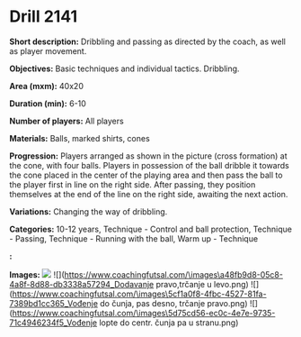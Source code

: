 # Drill 2141

**Short description:**
Dribbling and passing as directed by the coach, as well as player movement.

**Objectives:**
Basic techniques and individual tactics. Dribbling.

**Area (mxm):**
40x20

**Duration (min):**
6-10

**Number of players:**
All players

**Materials:**
Balls, marked shirts, cones

**Progression:**
Players arranged as shown in the picture (cross formation) at the cone, with four balls. Players in possession of the ball dribble it towards the cone placed in the center of the playing area and then pass the ball to the player first in line on the right side. After passing, they position themselves at the end of the line on the right side, awaiting the next action.

**Variations:**
Changing the way of dribbling.

**Categories:**
10-12 years, Technique - Control and ball protection, Technique - Passing, Technique - Running with the ball, Warm up - Technique

**:**


**Images:**
![](https://www.coachingfutsal.com/\images\39f21b5d-e59f-46b0-adc5-70536d53ef7a_279.png)
![](https://www.coachingfutsal.com/\images\a48fb9d8-05c8-4a8f-8d88-db3338a57294_Dodavanje pravo,trčanje u levo.png)
![](https://www.coachingfutsal.com/\images\5cf1a0f8-4fbc-4527-81fa-7389bd1cc365_Vođenje do čunja, pas desno, trčanje pravo.png)
![](https://www.coachingfutsal.com/\images\5d75cd56-ec0c-4e7e-9735-71c4946234f5_Vođenje lopte do centr. čunja pa u stranu.png)

